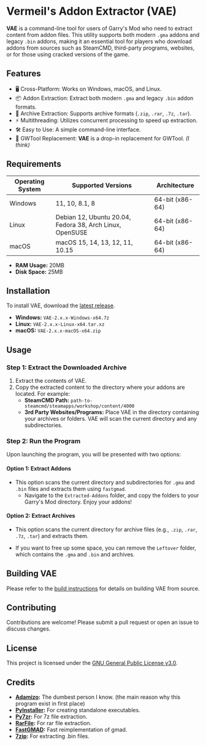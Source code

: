 # Vermeil's Addon Extractor (VAE)

**VAE** is a command-line tool for users of Garry's Mod who need to extract content from addon files. This utility supports both modern `.gma` addons and legacy `.bin` addons, making it an essential tool for players who download addons from sources such as SteamCMD, third-party programs, websites, or for those using cracked versions of the game.

## Features

- 🖥️ Cross-Platform: Works on Windows, macOS, and Linux.
- 📦 Addon Extraction: Extract both modern `.gma` and legacy `.bin` addon formats.
- 🔄 Archive Extraction: Supports archive formats (`.zip`, `.rar`, `.7z`, `.tar`).
- ⚡ Multithreading: Utilizes concurrent processing to speed up extraction.
- 🛠️ Easy to Use: A simple command-line interface.
- 🔄 GWTool Replacement: **VAE** is a drop-in replacement for GWTool. _(I think)_

## Requirements

| Operating System | Supported Versions                                       | Architecture    |
|------------------|----------------------------------------------------------|-----------------|
| Windows          | 11, 10, 8.1, 8                                           | 64-bit (x86-64) |
| Linux            | Debian 12, Ubuntu 20.04, Fedora 38, Arch Linux, OpenSUSE | 64-bit (x86-64) |
| macOS            | macOS 15, 14, 13, 12, 11, 10.15                          | 64-bit (x86-64) |

- **RAM Usage:** 20MB
- **Disk Space:** 25MB

## Installation

To install VAE, download the [latest release](https://github.com/VermeilChan/VAE/releases/latest).

- **Windows:** `VAE-2.x.x-Windows-x64.7z`
- **Linux:** `VAE-2.x.x-Linux-x64.tar.xz`
- **macOS:** `VAE-2.x.x-macOS-x64.zip`

## Usage

### Step 1: Extract the Downloaded Archive

1. Extract the contents of VAE.
2. Copy the extracted content to the directory where your addons are located. For example:
   - **SteamCMD Path:** `path-to-steamcmd/steamapps/workshop/content/4000`
   - **3rd Party Websites/Programs:** Place VAE in the directory containing your archives or folders. VAE will scan the current directory and any subdirectories.

### Step 2: Run the Program

Upon launching the program, you will be presented with two options:

#### Option 1: Extract Addons

- This option scans the current directory and subdirectories for `.gma` and `.bin` files and extracts them using `fastgmad`.
  - Navigate to the `Extracted-Addons` folder, and copy the folders to your Garry's Mod directory. Enjoy your addons!

#### Option 2: Extract Archives

- This option scans the current directory for archive files (e.g., `.zip`, `.rar`, `.7z`, `.tar`) and extracts them.

- If you want to free up some space, you can remove the `Leftover` folder, which contains the `.gma` and `.bin` and archives.

## Building VAE

Please refer to the [build instructions](BUILD.md) for details on building VAE from source.

## Contributing

Contributions are welcome! Please submit a pull request or open an issue to discuss changes.

## License

This project is licensed under the [GNU General Public License v3.0](LICENSE).

## Credits

- **[Adamizo](https://github.com/adamizo):** The dumbest person I know. (the main reason why this program exist in first place)
- **[PyInstaller](https://www.pyinstaller.org/):** For creating standalone executables.
- **[Py7zr](https://pypi.org/project/py7zr/):** For 7z file extraction.
- **[RarFile](https://pypi.org/project/rarfile/):** For rar file extraction.
- **[FastGMAD](https://github.com/WilliamVenner/fastgmad):** Fast reimplementation of gmad.
- **[7zip](https://www.7-zip.org/):** For extracting .bin files.

